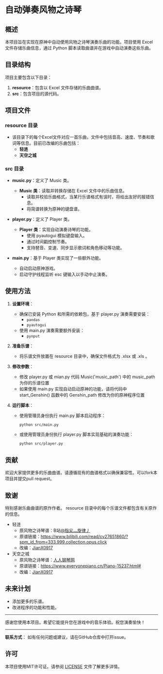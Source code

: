 # 自动弹奏风物之诗琴

## 概述

本项目旨在实现在原神中自动使用风物之诗琴演奏乐曲的功能。项目使用 Excel 文件存储乐曲信息，通过 Python 脚本读取曲谱并在游戏中自动演奏这些乐曲。

## 目录结构

项目主要包含以下目录：

1. **resource**：包含以 Excel 文件存储的乐曲曲谱。
2. **src**：包含项目的源代码。

## 项目文件

### resource 目录

- 该目录下的每个Excel文件对应一首乐曲，文件中包括音高、速度、节奏和歌词等信息。目前已改编的乐曲包括：
  - **轻涟**
  - **天空之城**

### src 目录

- **music.py**：定义了 Music 类。
    - **Music 类**：读取并转换存储在 Excel 文件中的乐曲信息。
      - 读取并校验乐曲格式，当某行乐谱格式有误时，将给出友好的报错信息。
      - 将简谱转换为原神的键盘谱。

- **player.py**：定义了 Player 类。
  - **Player 类**：实现自动演奏诗琴的功能。
    - 使用 pyautogui 模拟键盘输入。
    - 通过时间戳控制节奏。
    - 支持琶音、变速、同步显示歌词和角色移动等功能。

- **main.py**：基于 Player 类实现了一些额外功能。
  - 自动启动原神游戏。
  - 启动守护线程监听 esc 键输入以手动中止演奏。

## 使用方法

1. **设置环境**：
    - 确保已安装 Python 和所需的依赖包，基于 player.py 演奏需要安装：
      - `pandas`
      - `pyautogui`
    - 使用 main.py 演奏需要额外安装：
      - `pynput` 

2. **准备乐谱**：
    - 将乐谱文件放置在 resource 目录中，确保文件格式为 .xlsx 或 .xls 。

3. **修改参数**：
   - 修改 player.py 或 mian.py 代码 Music('music_path') 中的 music_path 为你的乐谱位置
   - 如果使用 main.py 实现自动启动原神的功能，请将代码中 start_Genshin() 函数中的 Genshin_path 修改为你的原神程序位置

4. **运行脚本**：
   - 使用管理员身份执行 main.py 脚本启动程序：
     ```sh
     python src/main.py
     ```
   - 或使用管理员身份执行 player.py 脚本实现基础的演奏功能：
     ```sh
     python src/player.py
     ```

## 贡献

欢迎大家提供更多的乐曲曲谱。请遵循现有的曲谱格式以确保兼容性。可以fork本项目并提交pull request。

## 致谢

特别感谢乐曲曲谱的原作作者。 resource 目录中的每个乐谱文件都包含有关原作的信息。
  - 轻涟
    - 原风物之诗琴谱：B站[@指尖灬旋律丿](https://space.bilibili.com/76052941?spm_id_from=333.976.0.0)
    - 原谱链接：https://www.bilibili.com/read/cv27651860/?spm_id_from=333.999.collection.opus.click
    - 改编：[JianX0917](https://github.com/JianX0917)
  - 天空之城
    - 原风物之诗琴谱：[人人钢琴网](https://www.everyonepiano.cn/)
    - 原谱链接：https://www.everyonepiano.cn/Piano-15237.html#
    - 改编：[JianX0917](https://github.com/JianX0917)

## 未来计划

- 添加更多的乐谱。
- 改进程序的功能和性能。

---

感谢您使用本项目。希望它能提升您在游戏中的音乐体验。祝您演奏愉快！

---

**联系方式**：
如有任何问题或建议，请在GitHub仓库中打开issue。

## 许可

本项目使用MIT许可证。请参阅 [LICENSE](LICENSE.txt) 文件了解更多详情。
